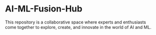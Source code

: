 # AI-ML-Fusion-Hub
This repository is a collaborative space where experts and enthusiasts come together to explore, create, and innovate in the world of AI and ML.
